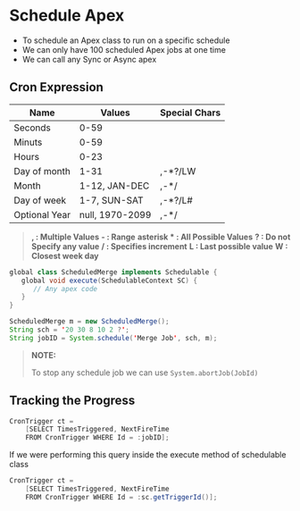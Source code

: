 # Schedule Apex

- To schedule an Apex class to run on a specific schedule
- We can only have 100 scheduled Apex jobs at one time
- We can call any Sync or Async apex

## Cron Expression

| Name | Values | Special Chars |
|-------|--------|----------|
|Seconds|0-59||
|Minuts|0-59||
|Hours|0-23||
|Day of month | 1-31|,-*?/LW|
|Month|1-12, JAN-DEC|,-*/|
|Day of week|1-7, SUN-SAT|,-*?/L#|
|Optional Year|null, 1970-2099|,-*/|

> **, : Multiple Values**
> **- : Range**
> **asterisk * : All Possible Values**
> **? : Do not Specify any value**
> **/ : Specifies increment**
> **L : Last possible value**
> **W : Closest week day**

``` java
global class ScheduledMerge implements Schedulable {
   global void execute(SchedulableContext SC) {
      // Any apex code
   }
}
```

``` java
ScheduledMerge m = new ScheduledMerge();
String sch = '20 30 8 10 2 ?';
String jobID = System.schedule('Merge Job', sch, m);
```

> **NOTE:**
>
> To stop any schedule job we can use ```System.abortJob(JobId)```

## Tracking the Progress

``` java
CronTrigger ct = 
    [SELECT TimesTriggered, NextFireTime
    FROM CronTrigger WHERE Id = :jobID];
```

If we were performing this query inside the execute method of schedulable class

``` java
CronTrigger ct = 
    [SELECT TimesTriggered, NextFireTime
    FROM CronTrigger WHERE Id = :sc.getTriggerId()];
```

